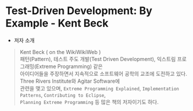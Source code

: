 # Test-Driven Development: By Example - Kent Beck
* 저자 소개
> Kent Beck ( on the WikiWikiWeb ) <br>
> 패턴(Pattern), 테스트 주도 개발(Test Driven Development), 익스트림 프로그래밍(Extreme Programming) 같은 <br>
> 아이디어들을 주장하면서 지속적으로 소프트웨어 공학의 교조에 도전하고 있다. Three Rivers Institute와 Agitar Software에<br>
> 관련을 맺고 있으며, `Extreme Programming Explained`, `Implementation Patterns`, `Contributing to Eclipse`, <br>
> `Planning Extreme Programming` 등 많은 책의 저자이기도 하다.


<br>

